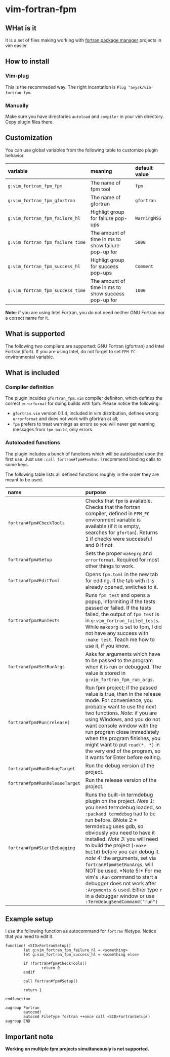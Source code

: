 # vim-fortran-fpm

## WHat is it

It is a set of files making working with [fortran package manager](https://fpm.fortran-lang.org/) projects in vim easier.

## How to install

### Vim-plug

This is the recommeded way. The right incantation is `Plug "avysk/vim-fortran-fpm`.

### Manually

Make sure you have directories `autoload` and `compiler` in your vim directory. Copy plugin files there.

## Customization

You can use global variables from the following table to customize plugin behavior.

| variable                         | meaning                                             | default value |
| :------------------------------- | :-------------------------------------------------- | :------------ |
| `g:vim_fortran_fpm_fpm`          | The name of fpm tool                                | `fpm`         |
| `g:vim_fortran_fpm_gfortran`     | The name of gfortran                                | `gfortran`    |
| `g:vim_fortran_fpm_failure_hl`   | Highligt group for failure pop-ups                  | `WarningMSG`  |
| `g:vim_fortran_fpm_failure_time` | The amount of time in ms to show failure pop-up for | `5000`        |
| `g:vim_fortran_fpm_success_hl`   | Highligt group for success pop-ups                  | `Comment`     |
| `g:vim_fortran_fpm_success_time` | The amount of time in ms to show success pop-up for | `1000`        |

**Note**: if you are using Intel Fortran, you do not need neither GNU Fortran nor a correct name for it.

## What is supported

The following two compilers are supported: GNU Fortran (gfortran) and Intel Fortran (ifort). If you are using Intel, do not forget to set `FPM_FC` environmental variable.

## What is included

### Compiler definition

The plugin inculdes `gfortran_fpm.vim` compiler definiton, which defines the correct `errorformat` for doing builds with fpm. Please notice the following:

- `gfortran.vim` version 0.1.4, included in vim distribution, defines wrong `errorformat` and does not work with gfortran at all;
- `fpm` prefers to treat warnings as errors so you will never get warning messages from `fpm build`, only errors.

### Autoloaded functions

The plugin includes a bunch of functions which will be autoloaded upon the first use. Just use `:call fortran#fpm#FooBar`. I recommend binding calls to some keys.

The following table lists all defined functions roughly in the order they are meant to be used.

| name                           | purpose                                                                                                                                                                                                                                                                                                                                                                                                                                                                                                                                                            |
| :----------------------------- | :----------------------------------------------------------------------------------------------------------------------------------------------------------------------------------------------------------------------------------------------------------------------------------------------------------------------------------------------------------------------------------------------------------------------------------------------------------------------------------------------------------------------------------------------------------------- |
| `fortran#fpm#CheckTools`       | Checks that `fpm` is available. Checks that the fortran compiler, defined in `FPM_FC` environment variable is available (if it is empty, searches for `gfortan`). Returns 1 if checks were successful and 0 if not.                                                                                                                                                                                                                                                                                                                                                |
| `fortran#fpm#Setup`            | Sets the proper `makeprg` and `errorformat`. Required for most other things to work.                                                                                                                                                                                                                                                                                                                                                                                                                                                                               |
| `fortran#fpm#EditToml`         | Opens `fpm.toml` in the new tab for editing. If the tab with it is already opened, switches to it.                                                                                                                                                                                                                                                                                                                                                                                                                                                                 |
| `fortran#fpm#RunTests`         | Runs `fpm test` and opens a popup, informiting if the tests passed or failed. If the tests failed, the output of `fpm test` is in `g:vim_fortran_failed_tests`. While `makeprg` is set to fpm, I did not have any success with `:make test`. Teach me how to use it, if you know.                                                                                                                                                                                                                                                                                  |
| `fortran#fpm#SetRunArgs`       | Asks for arguments which have to be passed to the program when it is run or debugged. The value is stored in `g:vim_fortran_fpm_run_args`.                                                                                                                                                                                                                                                                                                                                                                                                                         |
| `fortran#fpm#Run(release)`     | Run fpm project; if the passed value is true, then in the release mode. For convenience, you probably want to use the next two functions. _Note:_ if you are using Windows, and you do not want console window with the run program close immediately when the program finishes, you might want to put `read(*, *)` in the very end of the program, so it wants for Enter before exiting.                                                                                                                                                                          |
| `fortran#fpm#RunDebugTarget`   | Run the debug version of the project.                                                                                                                                                                                                                                                                                                                                                                                                                                                                                                                              |
| `fortran#fpm#RunReleaseTarget` | Run the release version of the project.                                                                                                                                                                                                                                                                                                                                                                                                                                                                                                                            |
| `fortran#fpm#StartDebugging`   | Runs the built-in termdebug plugin on the project. _Note 1_: you need termdebug loaded, so `:packadd termdebug` had to be run before. 8Note 2:* termdebug uses gdb, so obviously you need to have it installed. *Note 3:* you will need to build the project (`:make build`) before you can debug it. *note 4:* the arguments, set via `fortran#fpm#SetRunArgs`, will NOT be used. *Note 5:\* For me vim's `:Run` command to start a debugger does not work after `:Arguments` is used. Either type `r` in a debugger window or use `:TermDebugSendCommand("run")` |

## Example setup

I use the following function as autocommand for `fortran` filetype. Notice that you need to edit it.

```vimscript
function! <SID>FortranSetup()
        let g:vim_fortran_fpm_failure_hl = <something>
        let g:vim_fortran_fpm_success_hl = <something else>

        if !fortran#fpm#CheckTools()
                return 0
        endif

        call fortran#fpm#Setup()

        return 1

endfunction

augroup Fortran
        autocmd!
        autocmd FileType fortran ++once call <SID>FortranSetup()
augroup END
```

## Important note

**Working on multiple fpm projects simultaneously is not supported.**
